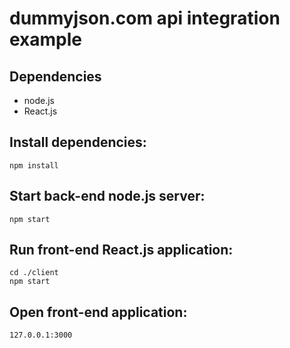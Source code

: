 # dummyjson.com api integration example

## Dependencies
* node.js
* React.js

## Install dependencies:

```
npm install
```

## Start back-end node.js server:

```
npm start
```

## Run front-end React.js application:

```
cd ./client
npm start
```
## Open front-end application:

```
127.0.0.1:3000
```
